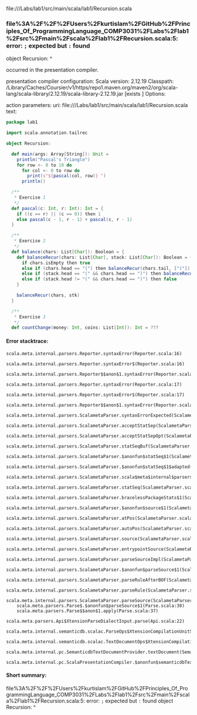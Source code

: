 file://<WORKSPACE>/Labs/lab1/src/main/scala/lab1/Recursion.scala
### file%3A%2F%2F%2FUsers%2Fkurtislam%2FGitHub%2FPrinciples_Of_ProgrammingLanguage_COMP3031%2FLabs%2Flab1%2Fsrc%2Fmain%2Fscala%2Flab1%2FRecursion.scala:5: error: `;` expected but `:` found
object Recursion:
                ^

occurred in the presentation compiler.

presentation compiler configuration:
Scala version: 2.12.19
Classpath:
<HOME>/Library/Caches/Coursier/v1/https/repo1.maven.org/maven2/org/scala-lang/scala-library/2.12.19/scala-library-2.12.19.jar [exists ]
Options:



action parameters:
uri: file://<WORKSPACE>/Labs/lab1/src/main/scala/lab1/Recursion.scala
text:
```scala
package lab1

import scala.annotation.tailrec

object Recursion:

  def main(args: Array[String]): Unit =
    println("Pascal's Triangle")
    for row <- 0 to 10 do
      for col <- 0 to row do
        print(s"${pascal(col, row)} ")
      println()

  /**
   * Exercise 1
   */
  def pascal(c: Int, r: Int): Int = {
    if ((c == r) || (c == 0)) then 1
    else pascal(c - 1, r - 1) + pascal(c, r - 1)
  }

  /**
   * Exercise 2
   */
  def balance(chars: List[Char]): Boolean = {
    def balanceRecur(chars: List[Char], stack: List[Char]): Boolean = {
      if chars.isEmpty then true
      else if (chars.head == "(") then balanceRecur(chars.tail, ["("])
      else if (stack.head == "(" && chars.head == ")") then balanceRecur(chars.tail, stack.tail)
      else if (stack.head != "(" && chars.head == ")") then false
    } 

    balanceRecur(chars, stk)    
  }

  /**
   * Exercise 3
   */
  def countChange(money: Int, coins: List[Int]): Int = ???

```



#### Error stacktrace:

```
scala.meta.internal.parsers.Reporter.syntaxError(Reporter.scala:16)
	scala.meta.internal.parsers.Reporter.syntaxError$(Reporter.scala:16)
	scala.meta.internal.parsers.Reporter$$anon$1.syntaxError(Reporter.scala:22)
	scala.meta.internal.parsers.Reporter.syntaxError(Reporter.scala:17)
	scala.meta.internal.parsers.Reporter.syntaxError$(Reporter.scala:17)
	scala.meta.internal.parsers.Reporter$$anon$1.syntaxError(Reporter.scala:22)
	scala.meta.internal.parsers.ScalametaParser.syntaxErrorExpected(ScalametaParser.scala:394)
	scala.meta.internal.parsers.ScalametaParser.acceptStatSep(ScalametaParser.scala:450)
	scala.meta.internal.parsers.ScalametaParser.acceptStatSepOpt(ScalametaParser.scala:452)
	scala.meta.internal.parsers.ScalametaParser.statSeqBuf(ScalametaParser.scala:4107)
	scala.meta.internal.parsers.ScalametaParser.$anonfun$statSeq$1(ScalametaParser.scala:4096)
	scala.meta.internal.parsers.ScalametaParser.$anonfun$statSeq$1$adapted(ScalametaParser.scala:4096)
	scala.meta.internal.parsers.ScalametaParser.scala$meta$internal$parsers$ScalametaParser$$listBy(ScalametaParser.scala:562)
	scala.meta.internal.parsers.ScalametaParser.statSeq(ScalametaParser.scala:4096)
	scala.meta.internal.parsers.ScalametaParser.bracelessPackageStats$1(ScalametaParser.scala:4285)
	scala.meta.internal.parsers.ScalametaParser.$anonfun$source$1(ScalametaParser.scala:4288)
	scala.meta.internal.parsers.ScalametaParser.atPos(ScalametaParser.scala:325)
	scala.meta.internal.parsers.ScalametaParser.autoPos(ScalametaParser.scala:369)
	scala.meta.internal.parsers.ScalametaParser.source(ScalametaParser.scala:4264)
	scala.meta.internal.parsers.ScalametaParser.entrypointSource(ScalametaParser.scala:4291)
	scala.meta.internal.parsers.ScalametaParser.parseSourceImpl(ScalametaParser.scala:119)
	scala.meta.internal.parsers.ScalametaParser.$anonfun$parseSource$1(ScalametaParser.scala:116)
	scala.meta.internal.parsers.ScalametaParser.parseRuleAfterBOF(ScalametaParser.scala:58)
	scala.meta.internal.parsers.ScalametaParser.parseRule(ScalametaParser.scala:53)
	scala.meta.internal.parsers.ScalametaParser.parseSource(ScalametaParser.scala:116)
	scala.meta.parsers.Parse$.$anonfun$parseSource$1(Parse.scala:30)
	scala.meta.parsers.Parse$$anon$1.apply(Parse.scala:37)
	scala.meta.parsers.Api$XtensionParseDialectInput.parse(Api.scala:22)
	scala.meta.internal.semanticdb.scalac.ParseOps$XtensionCompilationUnitSource.toSource(ParseOps.scala:15)
	scala.meta.internal.semanticdb.scalac.TextDocumentOps$XtensionCompilationUnitDocument.toTextDocument(TextDocumentOps.scala:161)
	scala.meta.internal.pc.SemanticdbTextDocumentProvider.textDocument(SemanticdbTextDocumentProvider.scala:54)
	scala.meta.internal.pc.ScalaPresentationCompiler.$anonfun$semanticdbTextDocument$1(ScalaPresentationCompiler.scala:469)
```
#### Short summary: 

file%3A%2F%2F%2FUsers%2Fkurtislam%2FGitHub%2FPrinciples_Of_ProgrammingLanguage_COMP3031%2FLabs%2Flab1%2Fsrc%2Fmain%2Fscala%2Flab1%2FRecursion.scala:5: error: `;` expected but `:` found
object Recursion:
                ^